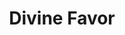 ---
title: "Divine Favor"
permalink: /spells/divine-favor/
tags:
  - Spell
available_for:
  - Paladin
level: "1st Level"
school: "Evocation"
comp:
  - V
  - S
duration: "Up to 1 minute"
concentration: true
cast_time: "1 Bonus Action"
effect: "Radiant"
description: |
  Your prayer empowers you with divine radiance. Until the spell ends, your weapon attacks deal an extra 1d4 radiant damage on a hit.
excerpt: "Your prayer empowers you with divine radiance."
source: "Basic Rules"
---